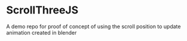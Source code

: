 # ScrollThreeJS

A demo repo for proof of concept of using the scroll position to update animation created in blender
